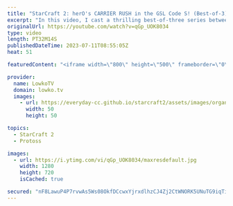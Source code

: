 ```yaml
---
title: "StarCraft 2: herO's CARRIER RUSH in the GSL Code S! (Best-of-3)"
excerpt: "In this video, I cast a thrilling best-of-three series between two of the best StarCraft 2 players in the world: herO (Protoss) and RagnaroK (Zerg). This match took place in the GSL Code S, where only one of them could advance to the final match. Watch as herO unveils a NEW BUILD that catches RagnaroK"
originalUrl: https://youtube.com/watch?v=qGp_UOK8034
type: video
length: PT32M14S
publishedDateTime: 2023-07-11T08:55:05Z
heat: 51

featuredContent: "<iframe width=\"800\" height=\"500\" frameborder=\"0\" src=\"https://www.youtube.com/embed/qGp_UOK8034\" allow=\"accelerometer; autoplay; encrypted-media; gyroscope; picture-in-picture\" allowfullscreen></iframe>"

provider:
  name: LowkoTV
  domain: lowko.tv
  images:
    - url: https://everyday-cc.github.io/starcraft2/assets/images/organizations/lowko.tv-50x50.jpg
      width: 50
      height: 50

topics:
  - StarCraft 2
  - Protoss

images:
  - url: https://i.ytimg.com/vi/qGp_UOK8034/maxresdefault.jpg
    width: 1280
    height: 720
    isCached: true

secured: "nF8LawuP4P7rvwAs5Ws08OkfDCcwxYjrxdlhzCJ4Zj2CtWNORK5UNuTG9iqTi6A0QlbmgfM5cDFOVwTcXD4kNWLl3LyDVlJ0sAw8Kqaxzo/8wHQTvNIdbXxGNrOEV25PE1xrD6vKc3ge1h9rWTaNdlJhuUHVzsmQp25dfH5ujLWwb8TGH+907PGofmBPTxs6m29HRHYn47tmWtWjECb3Qc+/gmzTFr3Icjfhsf7ArjBntJDhn7tmXw2cgU4ylIynTuD2z4H0Ad0Eby6JibsD0qaV9TTDcfSrB4kNEEhgreL0CY5isv26GcQa9vWskTm0BXT/oCvm+AJMxcIJIXF8I1v+FhC8/lijPEaMrrRWSEmhw/XWLx+NyERQC83VL0TGezkS4mvtMPW8cdpykrzFJRZsWuCow8bh5PTarwAmOvQ=;dLt9ZdMuLleNDJs5dztXBg=="
---
```


